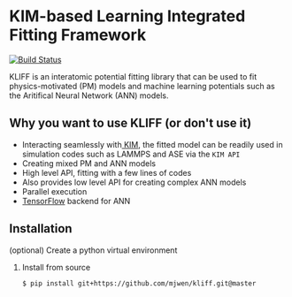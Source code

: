# KIM-based Learning Integrated Fitting Framework

[![Build Status](https://travis-ci.com/mjwen/kliff.svg?branch=master)](https://travis-ci.com/mjwen/kliff)

KLIFF is an interatomic potential fitting library that can be used to fit physics-motivated (PM) models and machine learning potentials such as the Aritifical Neural Network (ANN) models.

## Why you want to use KLIFF (or don't use it)

- Interacting seamlessly with[ KIM](https://openkim.org), the fitted model can be readily used in simulation codes such as LAMMPS and ASE via the `KIM API`
- Creating mixed PM and ANN models
- High level API, fitting with a few lines of codes
- Also provides low level API for creating complex ANN models
- Parallel execution
- [TensorFlow](https://www.tensorflow.org) backend for ANN

## Installation

(optional) Create a python virtual environment

1. Install from source

    ```
    $ pip install git+https://github.com/mjwen/kliff.git@master
    ```

